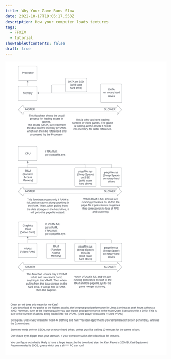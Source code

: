 ```yaml
---
title: Why Your Game Runs Slow
date: 2022-10-17T19:05:17.553Z
description: How your computer loads textures
tags:
  - FFXIV
  - tutorial
showTableOfContents: false
draft: true
---
```

![](/static/img/kart-s-data-explaination.png)